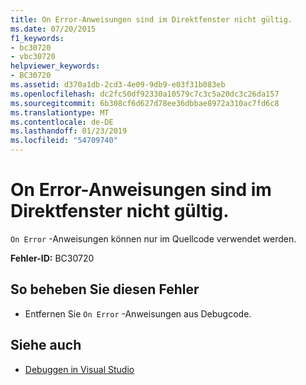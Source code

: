 ```yaml
---
title: On Error-Anweisungen sind im Direktfenster nicht gültig.
ms.date: 07/20/2015
f1_keywords:
- bc30720
- vbc30720
helpviewer_keywords:
- BC30720
ms.assetid: d370a1db-2cd3-4e09-9db9-e03f31b083eb
ms.openlocfilehash: dc2fc50df92330a10579c7c3c5a20dc3c26da157
ms.sourcegitcommit: 6b308cf6d627d78ee36dbbae8972a310ac7fd6c8
ms.translationtype: MT
ms.contentlocale: de-DE
ms.lasthandoff: 01/23/2019
ms.locfileid: "54709740"
---
```

# <a name="on-error-statements-are-not-valid-in-the-immediate-window"></a>On Error-Anweisungen sind im Direktfenster nicht gültig.
`On Error` -Anweisungen können nur im Quellcode verwendet werden.  
  
 **Fehler-ID:** BC30720  
  
## <a name="to-correct-this-error"></a>So beheben Sie diesen Fehler  
  
-   Entfernen Sie `On Error` -Anweisungen aus Debugcode.  
  
## <a name="see-also"></a>Siehe auch
- [Debuggen in Visual Studio](/visualstudio/debugger/debugging-in-visual-studio)
